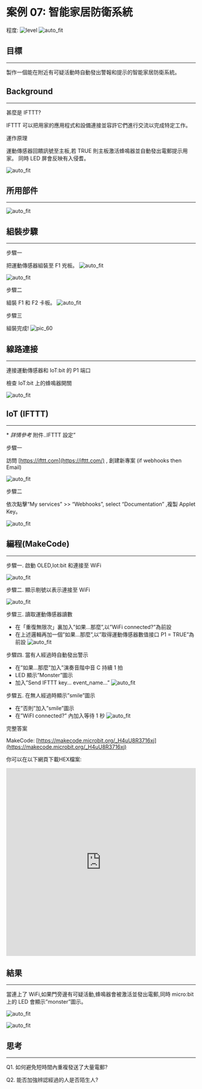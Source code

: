# 案例 07: 智能家居防衛系統

程度: ![level](images/level3.png)
![auto_fit](images/Case7/case-07.png)<P>

## 目標
<HR>

製作一個能在附近有可疑活動時自動發出警報和提示的智能家居防衛系統。<BR><P>

## Background
<HR>

<span id="subtitle">甚麼是 IFTTT?</span><BR><P>
IFTTT 可以把用家的應用程式和設備連接並容許它們進行交流以完成特定工作。<BR><P>
<span id="subtitle">運作原理</span><BR><P>
運動傳感器回饋訊號至主板,若 TRUE 則主板激活蜂鳴器並自動發出電郵提示用家。
同時 LED 屏會反映有入侵耆。<BR><P>
![auto_fit](images/Case7/Concept-diagram-Case7.png)<P>

## 所用部件
<HR>

![auto_fit](images/Case7/Case7_parts.png)<P>

## 組裝步驟
<HR>

<span id="subtitle">步驟一</span><BR><P>
把運動傳感器組裝至 F1 兇板。
![auto_fit](images/Case7/Case7_ass1.png)<P>
![auto_fit](images/Case7/Case7_ass2.png)<P>
<span id="subtitle">步驟二</span><BR><P>
組裝 F1 和 F2 卡板。
![auto_fit](images/Case7/Case7_ass3.png)<P>
<span id="subtitle">步驟三</span><BR><P>
組裝完成!
![pic_60](images/Case7/Case7_ass4.png)<P>


## 線路連接
<HR>

連接運動傳感器和 IoT:bit 的 P1 端口<BR><P>
檢查 IoT:bit 上的蜂鳴器開關<BR><P>
![auto_fit](images/Case7/Case7_hardware.png)<P>

## IoT (IFTTT)
<HR>

<span id="remarks">* *詳情參考* 附件..IFTTT 設定” </span><BR><P>

<span id="subtitle">步驟一</span><BR><P>
訪問 [https://ifttt.com](https://ifttt.com/) , 創建新專案 (if webhooks then Email)<BR><P>
![auto_fit](images/Case7/Case7_iot1.png)<P>


<span id="subtitle">步驟二</span><BR><P>
依次點擊“My services” >> “Webhooks”, select “Documentation” ,複製 Applet Key。<BR><P>
![auto_fit](images/Case7/Case7_iot2.png)<P>

## 編程(MakeCode)
<HR>

<span id="subtitle">步驟一. 啟動 OLED,Iot:bit 和連接至 WiFi</span><BR><P>
![auto_fit](images/Case7/Case7_p1.png)<P>

<span id="subtitle">步驟二. 顯示剔號以表示連接至 WiFi</span><BR><P>
![auto_fit](images/Case7/Case7_p2.png)<P>

<span id="subtitle">步驟三. 讀取運動傳感器讀數</span><BR><P>
* 在「重復無限次」裏加入”如果...那麼”,以”WiFi connected?”為前設
* 在上述邏輯再加一個”如果...那麼”,以”取得運動傳感器數值接口 P1 = TRUE”為前設
![auto_fit](images/Case7/Case7_p3.png)<P>
 
<span id="subtitle">步驟四. 當有人經過時自動發出警示</span><BR><P>
* 在”如果...那麼”加入”演奏音階中音 C 持續 1 拍
* LED 顯示”Monster”圖示
* 加入”Send IFTTT key... event_name...”
![auto_fit](images/Case7/Case7_p4.png)<P>

<span id="subtitle">步驟五. 在無人經過時顯示”smile”圖示</span><BR><P>
* 在”否則”加入”smile”圖示
* 在”WiFI connected?” 內加入等待 1 秒
![auto_fit](images/Case7/Case7_p5.png)<P>

<span id="subtitle">完整答案<BR><P>
MakeCode: [https://makecode.microbit.org/_H4uU8R3716xj](https://makecode.microbit.org/_H4uU8R3716xj)<BR><P>
你可以在以下網頁下載HEX檔案:<BR>
<iframe src="https://makecode.microbit.org/#pub:_H4uU8R3716xj" width="100%" height="500" frameborder="0"></iframe>


## 結果
<HR>

當連上了 WiFi,如果門旁邊有可疑活動,蜂鳴器會被激活並發出電郵,同時
micro:bit 上的 LED 會顯示”monster”圖示。<BR><P>
![auto_fit](images/Case7/Case7_result1.png)

![auto_fit](images/Case7/Case7_result2.gif)


## 思考
<HR>

Q1. 如何避免短時間內重複發送了大量電郵? <BR><P>
Q2. 能否加強辨認經過的人是否陌生人?<BR><P>

